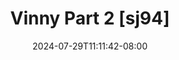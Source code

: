 --- 
title: "Vinny Part 2 [sj94]"
description: "nonton bokep Vinny Part 2 [sj94] durasi panjang durasi panjang baru"
date: 2024-07-29T11:11:42-08:00
file_code: "3duw6hg1tfx8"
draft: false
cover: "28nyfvche6eum05l.jpg"
tags: ["Vinny", "Part", "bokep-indo", "bokep-viral", "bokep-ig"]
length: 1327
fld_id: "1483164"
foldername: "Asd Hongkong"
categories: ["Asd Hongkong"]
views: 0
---